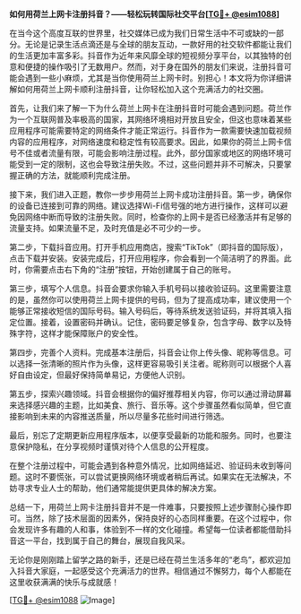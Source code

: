 **如何用荷兰上网卡注册抖音？——轻松玩转国际社交平台[[TG💪+ @esim1088](https://t.me/s/esim1088)]**

在当今这个高度互联的世界里，社交媒体已成为我们日常生活中不可或缺的一部分。无论是记录生活点滴还是与全球的朋友互动，一款好用的社交软件都能让我们的生活更加丰富多彩。抖音作为近年来风靡全球的短视频分享平台，以其独特的创意和便捷的操作吸引了无数用户。然而，对于身在国外的朋友们来说，注册抖音可能会遇到一些小麻烦，尤其是当你使用荷兰上网卡时。别担心！本文将为你详细讲解如何用荷兰上网卡顺利注册抖音，让你轻松加入这个充满活力的社交圈。

首先，让我们来了解一下为什么荷兰上网卡在注册抖音时可能会遇到问题。荷兰作为一个互联网普及率极高的国家，其网络环境相对开放且安全，但这也意味着某些应用程序可能需要特定的网络条件才能正常运行。抖音作为一款需要快速加载视频内容的应用程序，对网络速度和稳定性有较高要求。因此，如果你的荷兰上网卡信号不佳或者流量有限，可能会影响注册过程。此外，部分国家或地区的网络环境可能受到一定的限制，这也会导致注册失败。不过，这些问题并非不可解决，只要掌握正确的方法，就能顺利完成注册。

接下来，我们进入正题，教你一步步用荷兰上网卡成功注册抖音。第一步，确保你的设备已连接到可靠的网络。建议选择Wi-Fi信号强的地方进行操作，这样可以避免因网络中断而导致的注册失败。同时，检查你的上网卡是否已经激活并有足够的流量支持。如果流量不足，及时充值是必不可少的一步。

第二步，下载抖音应用。打开手机应用商店，搜索“TikTok”（即抖音的国际版），点击下载并安装。安装完成后，打开应用程序，你会看到一个简洁明了的界面。此时，你需要点击右下角的“注册”按钮，开始创建属于自己的账号。

第三步，填写个人信息。抖音会要求你输入手机号码以接收验证码。这里需要注意的是，虽然你可以使用荷兰上网卡提供的号码，但为了提高成功率，建议使用一个能够正常接收短信的国际号码。输入号码后，等待系统发送验证码，并将其填入指定位置。接着，设置密码并确认。记住，密码要足够复杂，包含字母、数字以及特殊字符，这样才能保障账户的安全性。

第四步，完善个人资料。完成基本注册后，抖音会让你上传头像、昵称等信息。可以选择一张清晰的照片作为头像，这样更容易吸引关注者。昵称则可以根据个人喜好自由设定，但最好保持简单易记，方便他人识别。

第五步，探索兴趣领域。抖音会根据你的偏好推荐相关内容，你可以通过滑动屏幕来选择感兴趣的主题，比如美食、旅行、音乐等。这个步骤虽然看似简单，但它直接影响到未来的内容推送质量，所以尽量多花些时间进行筛选。

最后，别忘了定期更新应用程序版本，以便享受最新的功能和服务。同时，也要注意保护隐私，在分享视频时谨慎对待个人信息的公开程度。

在整个注册过程中，可能会遇到各种意外情况，比如网络延迟、验证码未收到等问题。这时不要慌张，可以尝试更换网络环境或者稍后再试。如果实在无法解决，不妨寻求专业人士的帮助，他们通常能提供更具体的解决方案。

总结一下，用荷兰上网卡注册抖音并不是一件难事，只要按照上述步骤耐心操作即可。当然，除了技术层面的因素外，保持良好的心态同样重要。在这个过程中，你会发现许多有趣的人和事，体验到不一样的文化碰撞。希望每一位读者都能借助抖音这一平台，找到属于自己的舞台，展现自我风采。

无论你是刚刚踏上留学之路的新手，还是已经在荷兰生活多年的“老鸟”，都欢迎加入抖音大家庭，一起感受这个充满活力的世界。相信通过不懈努力，每个人都能在这里收获满满的快乐与成就感！

[[TG💪+ @esim1088](https://t.me/s/esim1088) ![Image](https://i.postimg.cc/4NQfJmqS/Snipaste-2025-05-13-00-14-12.png)]
